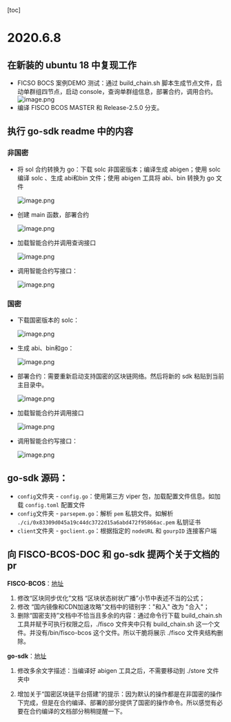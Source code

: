 [toc]

# 2020.6.8

## 在新装的 ubuntu 18 中复现工作

- FICSO BOCS 案例DEMO 测试：通过 build_chain.sh 脚本生成节点文件，启动单群组四节点，启动 console，查询单群组信息，部署合约，调用合约。![image.png](http://ww1.sinaimg.cn/large/006alGmrgy1gfkp3vsbc5j313g0aun05.jpg)
- 编译 FISCO BCOS MASTER 和 Release-2.5.0 分支。


## 执行 go-sdk  readme 中的内容

### 非国密

- 将 sol 合约转换为 go：下载 solc 非国密版本；编译生成 abigen；使用 solc 编译 solc 、生成 abi和bin 文件；使用 abigen 工具将 abi、bin 转换为 go 文件

  ![image.png](http://ww1.sinaimg.cn/large/006alGmrgy1gfkxmmgb1tj30cg05o74b.jpg)

- 创建 main 函数，部署合约

  ![image.png](http://ww1.sinaimg.cn/large/006alGmrgy1gfkxqdokfej31ah0a0q4n.jpg)

- 加载智能合约并调用查询接口

  ![image.png](http://ww1.sinaimg.cn/large/006alGmrgy1gfkxrztzl4j31ga096myb.jpg)

- 调用智能合约写接口：

  ![image.png](http://ww1.sinaimg.cn/large/006alGmrgy1gfkxu5us51j31ih09nwfw.jpg)

### 国密

- 下载国密版本的 solc：

  ![image.png](http://ww1.sinaimg.cn/large/006alGmrgy1gfky441ckkj319w0bjmyu.jpg)

- 生成 abi、bin和go：

  ![image.png](http://ww1.sinaimg.cn/large/006alGmrgy1gfky86vmfgj31ey0u5jxw.jpg)

- 部署合约：需要重新启动支持国密的区块链网络。然后将新的 sdk 粘贴到当前主目录中。

  ![image.png](http://ww1.sinaimg.cn/large/006alGmrgy1gfkzf04abrj31es0lpwio.jpg)

- 加载智能合约并调用接口

  ![image.png](http://ww1.sinaimg.cn/large/006alGmrgy1gfkzis6oxfj31ih0oe0wv.jpg)

- 调用智能合约写接口：

  ![image.png](http://ww1.sinaimg.cn/large/006alGmrgy1gfkzkmx5bnj31j30n5q75.jpg)

##  go-sdk 源码：

- `config`文件夹 - `config.go`：使用第三方 viper 包，加载配置文件信息。如加载 `config.toml` 配置文件
- `config`文件夹 - `parsepem.go`：解析 `pem` 私钥文件。如解析 `./ci/0x83309d045a19c44dc3722d15a6abd472f95866ac.pem` 私钥证书
- `client`文件夹 - `goclient.go`：根据指定的 `nodeURL` 和 `gourpID` 连接客户端

## 向 FISCO-BCOS-DOC 和 go-sdk 提两个关于文档的 pr

**FISCO-BCOS**：[地址](https://github.com/FISCO-BCOS/FISCO-BCOS-DOC/pull/851)

1. 修改“区块同步优化”文档 “区块状态树状广播”小节中表述不当的公式；
2. 修改 “国内镜像和CDN加速攻略”文档中的错别字："和入" 改为 "合入"；
3. 删除“国密支持”文档中不恰当且多余的内容：通过命令行下载 build_chain.sh 工具并赋予可执行权限之后，./fisco 文件夹中只有 build_chain.sh 这一个文件。并没有/bin/fisco-bcos 这个文件。所以干脆将展示 ./fisco 文件夹结构删除。

**go-sdk**：[地址](https://github.com/FISCO-BCOS/go-sdk/pull/21)

1. 修改多余文字描述：当编译好 abigen 工具之后，不需要移动到 ./store 文件夹中

2. 增加关于“国密区块链平台搭建”的提示：因为默认的操作都是在非国密的操作下完成，但是在合约编译、部署的部分提供了国密的操作命令。所以感觉有必要在合约编译的文档部分稍稍提醒一下。